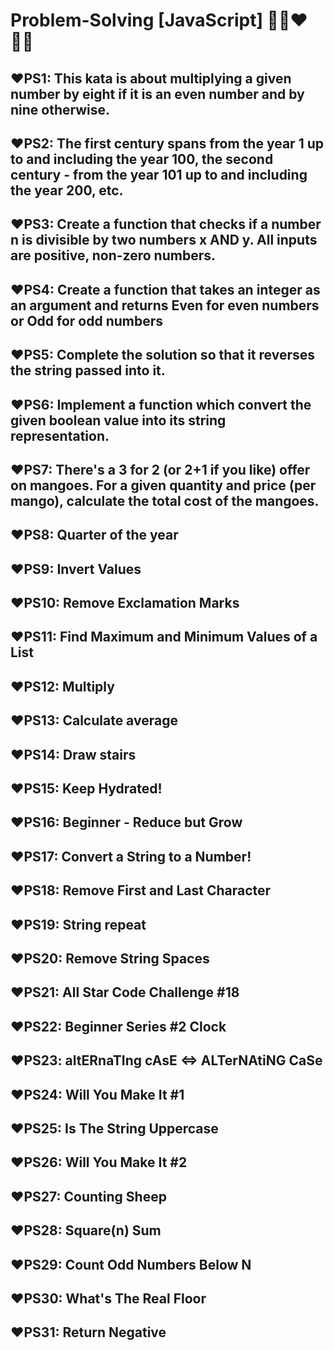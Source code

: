 # Problem-Solving [JavaScript] 🧠👀❤️🙅‍♀️

<h2>❤️PS1: This kata is about multiplying a given number by eight if it is an even number and by nine otherwise.</h2>
</hr>

<h2>❤️PS2: The first century spans from the year 1 up to and including the year 100, the second century - from the year 101 up to and including the year 200, etc.</h2>
</hr>

<h2>❤️PS3: Create a function that checks if a number n is divisible by two numbers x AND y. All inputs are positive, non-zero numbers.</h2>
</hr>

<h2>❤️PS4: Create a function that takes an integer as an argument and returns Even for even numbers or Odd for odd numbers</h2>
</hr>

<h2>❤️PS5: Complete the solution so that it reverses the string passed into it.</h2>
</hr>

<h2>❤️PS6: Implement a function which convert the given boolean value into its string representation.</h2>
</hr>

<h2>❤️PS7: There's a 3 for 2 (or 2+1 if you like) offer on mangoes. For a given quantity and price (per mango), calculate the total cost of the mangoes.</h2>
</hr>

<h2>❤️PS8: Quarter of the year</h2>
</hr>

<h2>❤️PS9: Invert Values</h2>
</hr>

<h2>❤️PS10: Remove Exclamation Marks</h2>
</hr>

<h2>❤️PS11: Find Maximum and Minimum Values of a List</h2>
</hr>

<h2>❤️PS12: Multiply</h2>
</hr>

<h2>❤️PS13: Calculate average</h2>
</hr>

<h2>❤️PS14: Draw stairs </h2>
</hr>

<h2>❤️PS15: Keep Hydrated!</h2>
</hr>

<h2>❤️PS16: Beginner - Reduce but Grow </h2>
</hr>

<h2>❤️PS17: Convert a String to a Number!</h2>
</hr>

<h2>❤️PS18: Remove First and Last Character</h2>
</hr>

<h2>❤️PS19: String repeat</h2>
</hr>

<h2>❤️PS20: Remove String Spaces </h2>
</hr>

<h2>❤️PS21: All Star Code Challenge #18</h2>
</hr>

<h2>❤️PS22: Beginner Series #2 Clock</h2>
</hr>

<h2>❤️PS23: altERnaTIng cAsE <=> ALTerNAtiNG CaSe</h2>
</hr>

<h2>❤️PS24: Will You Make It #1</h2>
</hr>

<h2>❤️PS25:  Is The String Uppercase</h2>
</hr>

<h2>❤️PS26: Will You Make It #2</h2>
</hr>

<h2>❤️PS27: Counting Sheep</h2>
</hr>

<h2>❤️PS28: Square(n) Sum</h2>
</hr>

<h2>❤️PS29: Count Odd Numbers Below N</h2>
</hr>

<h2>❤️PS30: What's The Real Floor</h2>
</hr>

<h2>❤️PS31: Return Negative</h2>
</hr>



